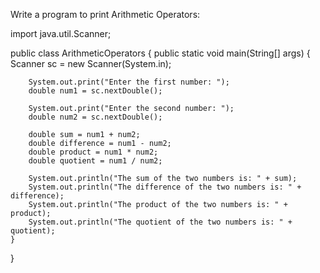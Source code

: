 
Write a program to print Arithmetic Operators:

import java.util.Scanner;

public class ArithmeticOperators {
	public static void main(String[] args) {
		Scanner sc = new Scanner(System.in);

		System.out.print("Enter the first number: ");
		double num1 = sc.nextDouble();

		System.out.print("Enter the second number: ");
		double num2 = sc.nextDouble();

		double sum = num1 + num2;
		double difference = num1 - num2;
		double product = num1 * num2;
		double quotient = num1 / num2;

		System.out.println("The sum of the two numbers is: " + sum);
		System.out.println("The difference of the two numbers is: " + difference);
		System.out.println("The product of the two numbers is: " + product);
		System.out.println("The quotient of the two numbers is: " + quotient);
	}
}
